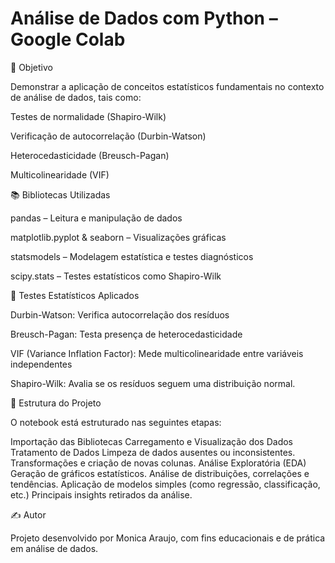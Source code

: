 #  Análise de Dados com Python – Google Colab

🎯 Objetivo

Demonstrar a aplicação de conceitos estatísticos fundamentais no contexto de análise de dados, tais como:

Testes de normalidade (Shapiro-Wilk)

Verificação de autocorrelação (Durbin-Watson)

Heterocedasticidade (Breusch-Pagan)

Multicolinearidade (VIF)

📚 Bibliotecas Utilizadas

pandas – Leitura e manipulação de dados

matplotlib.pyplot & seaborn – Visualizações gráficas

statsmodels – Modelagem estatística e testes diagnósticos

scipy.stats – Testes estatísticos como Shapiro-Wilk

🧪 Testes Estatísticos Aplicados

Durbin-Watson: Verifica autocorrelação dos resíduos

Breusch-Pagan: Testa presença de heterocedasticidade

VIF (Variance Inflation Factor): Mede multicolinearidade entre variáveis independentes

Shapiro-Wilk: Avalia se os resíduos seguem uma distribuição normal.

📁 Estrutura do Projeto

O notebook está estruturado nas seguintes etapas:

Importação das Bibliotecas
Carregamento e Visualização dos Dados
Tratamento de Dados
Limpeza de dados ausentes ou inconsistentes. 
Transformações e criação de novas colunas.
Análise Exploratória (EDA)
Geração de gráficos estatísticos.
Análise de distribuições, correlações e tendências.
Aplicação de modelos simples (como regressão, classificação, etc.)
Principais insights retirados da análise.


✍️ Autor

Projeto desenvolvido por Monica Araujo, com fins educacionais e de prática em análise de dados.

